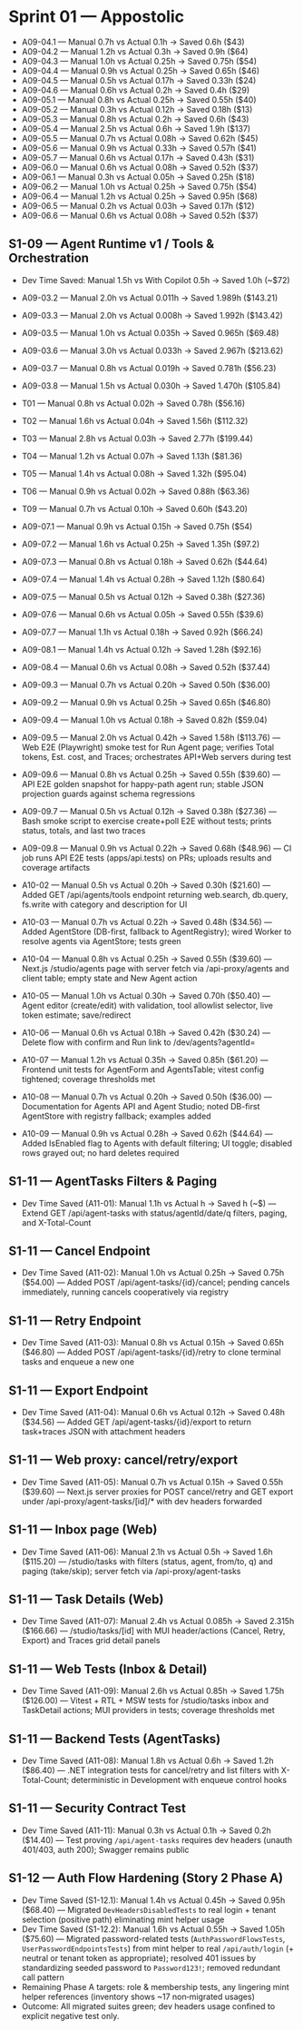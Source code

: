 # Sprint 01 — Appostolic

- A09-04.1 — Manual 0.7h vs Actual 0.1h → Saved 0.6h ($43)
- A09-04.2 — Manual 1.2h vs Actual 0.3h → Saved 0.9h ($64)
- A09-04.3 — Manual 1.0h vs Actual 0.25h → Saved 0.75h ($54)
- A09-04.4 — Manual 0.9h vs Actual 0.25h → Saved 0.65h ($46)
- A09-04.5 — Manual 0.5h vs Actual 0.17h → Saved 0.33h ($24)
- A09-04.6 — Manual 0.6h vs Actual 0.2h → Saved 0.4h ($29)
- A09-05.1 — Manual 0.8h vs Actual 0.25h → Saved 0.55h ($40)
- A09-05.2 — Manual 0.3h vs Actual 0.12h → Saved 0.18h ($13)
- A09-05.3 — Manual 0.8h vs Actual 0.2h → Saved 0.6h ($43)
- A09-05.4 — Manual 2.5h vs Actual 0.6h → Saved 1.9h ($137)
- A09-05.5 — Manual 0.7h vs Actual 0.08h → Saved 0.62h ($45)
- A09-05.6 — Manual 0.9h vs Actual 0.33h → Saved 0.57h ($41)
- A09-05.7 — Manual 0.6h vs Actual 0.17h → Saved 0.43h ($31)
- A09-06.0 — Manual 0.6h vs Actual 0.08h → Saved 0.52h ($37)
- A09-06.1 — Manual 0.3h vs Actual 0.05h → Saved 0.25h ($18)
- A09-06.2 — Manual 1.0h vs Actual 0.25h → Saved 0.75h ($54)
- A09-06.4 — Manual 1.2h vs Actual 0.25h → Saved 0.95h ($68)
- A09-06.5 — Manual 0.2h vs Actual 0.03h → Saved 0.17h ($12)
- A09-06.6 — Manual 0.6h vs Actual 0.08h → Saved 0.52h ($37)

## S1-09 — Agent Runtime v1 / Tools & Orchestration

- Dev Time Saved: Manual 1.5h vs With Copilot 0.5h → Saved 1.0h (~$72)

- A09-03.2 — Manual 2.0h vs Actual 0.011h → Saved 1.989h ($143.21)

- A09-03.3 — Manual 2.0h vs Actual 0.008h → Saved 1.992h ($143.42)

- A09-03.5 — Manual 1.0h vs Actual 0.035h → Saved 0.965h ($69.48)

- A09-03.6 — Manual 3.0h vs Actual 0.033h → Saved 2.967h ($213.62)

- A09-03.7 — Manual 0.8h vs Actual 0.019h → Saved 0.781h ($56.23)

- A09-03.8 — Manual 1.5h vs Actual 0.030h → Saved 1.470h ($105.84)

- T01 — Manual 0.8h vs Actual 0.02h → Saved 0.78h ($56.16)
- T02 — Manual 1.6h vs Actual 0.04h → Saved 1.56h ($112.32)
- T03 — Manual 2.8h vs Actual 0.03h → Saved 2.77h ($199.44)
- T04 — Manual 1.2h vs Actual 0.07h → Saved 1.13h ($81.36)
- T05 — Manual 1.4h vs Actual 0.08h → Saved 1.32h ($95.04)
- T06 — Manual 0.9h vs Actual 0.02h → Saved 0.88h ($63.36)
- T09 — Manual 0.7h vs Actual 0.10h → Saved 0.60h ($43.20)

- A09-07.1 — Manual 0.9h vs Actual 0.15h → Saved 0.75h ($54)

- A09-07.2 — Manual 1.6h vs Actual 0.25h → Saved 1.35h ($97.2)

- A09-07.3 — Manual 0.8h vs Actual 0.18h → Saved 0.62h ($44.64)

- A09-07.4 — Manual 1.4h vs Actual 0.28h → Saved 1.12h ($80.64)

- A09-07.5 — Manual 0.5h vs Actual 0.12h → Saved 0.38h ($27.36)

- A09-07.6 — Manual 0.6h vs Actual 0.05h → Saved 0.55h ($39.6)

- A09-07.7 — Manual 1.1h vs Actual 0.18h → Saved 0.92h ($66.24)

- A09-08.1 — Manual 1.4h vs Actual 0.12h → Saved 1.28h ($92.16)

- A09-08.4 — Manual 0.6h vs Actual 0.08h → Saved 0.52h ($37.44)
- A09-09.3 — Manual 0.7h vs Actual 0.20h → Saved 0.50h ($36.00)

- A09-09.2 — Manual 0.9h vs Actual 0.25h → Saved 0.65h ($46.80)

- A09-09.4 — Manual 1.0h vs Actual 0.18h → Saved 0.82h ($59.04)

- A09-09.5 — Manual 2.0h vs Actual 0.42h → Saved 1.58h ($113.76) — Web E2E (Playwright) smoke test for Run Agent page; verifies Total tokens, Est. cost, and Traces; orchestrates API+Web servers during test

- A09-09.6 — Manual 0.8h vs Actual 0.25h → Saved 0.55h ($39.60) — API E2E golden snapshot for happy-path agent run; stable JSON projection guards against schema regressions

- A09-09.7 — Manual 0.5h vs Actual 0.12h → Saved 0.38h ($27.36) — Bash smoke script to exercise create+poll E2E without tests; prints status, totals, and last two traces

- A09-09.8 — Manual 0.9h vs Actual 0.22h → Saved 0.68h ($48.96) — CI job runs API E2E tests (apps/api.tests) on PRs; uploads results and coverage artifacts

- A10-02 — Manual 0.5h vs Actual 0.20h → Saved 0.30h ($21.60) — Added GET /api/agents/tools endpoint returning web.search, db.query, fs.write with category and description for UI

- A10-03 — Manual 0.7h vs Actual 0.22h → Saved 0.48h ($34.56) — Added AgentStore (DB-first, fallback to AgentRegistry); wired Worker to resolve agents via AgentStore; tests green

- A10-04 — Manual 0.8h vs Actual 0.25h → Saved 0.55h ($39.60) — Next.js /studio/agents page with server fetch via /api-proxy/agents and client table; empty state and New Agent action

- A10-05 — Manual 1.0h vs Actual 0.30h → Saved 0.70h ($50.40) — Agent editor (create/edit) with validation, tool allowlist selector, live token estimate; save/redirect

- A10-06 — Manual 0.6h vs Actual 0.18h → Saved 0.42h ($30.24) — Delete flow with confirm and Run link to /dev/agents?agentId=<id>

- A10-07 — Manual 1.2h vs Actual 0.35h → Saved 0.85h ($61.20) — Frontend unit tests for AgentForm and AgentsTable; vitest config tightened; coverage thresholds met

- A10-08 — Manual 0.7h vs Actual 0.20h → Saved 0.50h ($36.00) — Documentation for Agents API and Agent Studio; noted DB-first AgentStore with registry fallback; examples added

- A10-09 — Manual 0.9h vs Actual 0.28h → Saved 0.62h ($44.64) — Added IsEnabled flag to Agents with default filtering; UI toggle; disabled rows grayed out; no hard deletes required

## S1-11 — AgentTasks Filters & Paging

- Dev Time Saved (A11-01): Manual 1.1h vs Actual <calc>h → Saved <calc>h (~$<calc>) — Extend GET /api/agent-tasks with status/agentId/date/q filters, paging, and X-Total-Count

## S1-11 — Cancel Endpoint

- Dev Time Saved (A11-02): Manual 1.0h vs Actual 0.25h → Saved 0.75h ($54.00) — Added POST /api/agent-tasks/{id}/cancel; pending cancels immediately, running cancels cooperatively via registry

## S1-11 — Retry Endpoint

- Dev Time Saved (A11-03): Manual 0.8h vs Actual 0.15h → Saved 0.65h ($46.80) — Added POST /api/agent-tasks/{id}/retry to clone terminal tasks and enqueue a new one

## S1-11 — Export Endpoint

- Dev Time Saved (A11-04): Manual 0.6h vs Actual 0.12h → Saved 0.48h ($34.56) — Added GET /api/agent-tasks/{id}/export to return task+traces JSON with attachment headers

## S1-11 — Web proxy: cancel/retry/export

- Dev Time Saved (A11-05): Manual 0.7h vs Actual 0.15h → Saved 0.55h ($39.60) — Next.js server proxies for POST cancel/retry and GET export under /api-proxy/agent-tasks/[id]/\* with dev headers forwarded

## S1-11 — Inbox page (Web)

- Dev Time Saved (A11-06): Manual 2.1h vs Actual 0.5h → Saved 1.6h ($115.20) — /studio/tasks with filters (status, agent, from/to, q) and paging (take/skip); server fetch via /api-proxy/agent-tasks

## S1-11 — Task Details (Web)

- Dev Time Saved (A11-07): Manual 2.4h vs Actual 0.085h → Saved 2.315h ($166.66) — /studio/tasks/[id] with MUI header/actions (Cancel, Retry, Export) and Traces grid detail panels

## S1-11 — Web Tests (Inbox & Detail)

- Dev Time Saved (A11-09): Manual 2.6h vs Actual 0.85h → Saved 1.75h ($126.00) — Vitest + RTL + MSW tests for /studio/tasks inbox and TaskDetail actions; MUI providers in tests; coverage thresholds met

## S1-11 — Backend Tests (AgentTasks)

- Dev Time Saved (A11-08): Manual 1.8h vs Actual 0.6h → Saved 1.2h ($86.40) — .NET integration tests for cancel/retry and list filters with X-Total-Count; deterministic in Development with enqueue control hooks

## S1-11 — Security Contract Test

- Dev Time Saved (A11-11): Manual 0.3h vs Actual 0.1h → Saved 0.2h ($14.40) — Test proving `/api/agent-tasks` requires dev headers (unauth 401/403, auth 200); Swagger remains public

## S1-12 — Auth Flow Hardening (Story 2 Phase A)

- Dev Time Saved (S1-12.1): Manual 1.4h vs Actual 0.45h → Saved 0.95h ($68.40) — Migrated `DevHeadersDisabledTests` to real login + tenant selection (positive path) eliminating mint helper usage
- Dev Time Saved (S1-12.2): Manual 1.6h vs Actual 0.55h → Saved 1.05h ($75.60) — Migrated password-related tests (`AuthPasswordFlowsTests`, `UserPasswordEndpointsTests`) from mint helper to real `/api/auth/login` (+ neutral or tenant token as appropriate); resolved 401 issues by standardizing seeded password to `Password123!`; removed redundant call pattern
- Remaining Phase A targets: role & membership tests, any lingering mint helper references (inventory shows ~17 non‑migrated usages)
- Outcome: All migrated suites green; dev headers usage confined to explicit negative test only.
